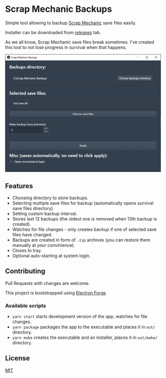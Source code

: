 # Scrap Mechanic Backups

Simple tool allowing to backup [Scrap Mechanic](https://store.steampowered.com/app/387990/Scrap_Mechanic/) save files easily. 

Installer can be downloaded from [releases](https://github.com/groinder/scrap-mechanic-backups/releases) tab.

As we all know, Scrap Mechanic save files break sometimes. I've created this tool to not lose progress in survival when that happens.


![alt text](./screenshot.png "Scrap Mechanic Backups screenshot")

## Features
- Choosing directory to store backups.
- Selecting multiple save files for backup (automatically opens survival save files directory).
- Setting custom backup interval.
- Stores last 12 backups (the oldest one is removed when 13th backup is created).
- Watches for file changes - only creates backup if one of selected save files have changed.
- Backups are created in form of `.zip` archives (you can restore them manually at your convinience).
- Closes to tray.
- Optional auto-starting at system login.

## Contributing

Pull Requests with changes are welcome. 

This project is bootstrapped using [Electron Forge](https://www.electronforge.io/). 

### Available scripts

- `yarn start` starts development version of the app, watches for file changes.
- `yarn package` packages the app to the executable and places it in `out/` directory.
- `yarn make` creates the executable and an installer, places it in `out/make/` directory.

## License

[MIT](./LICENSE)
